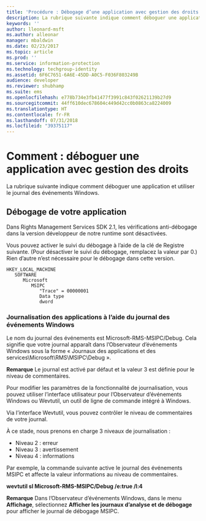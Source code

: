 ```yaml
---
title: 'Procédure : Débogage d’une application avec gestion des droits | Azure RMS'
description: La rubrique suivante indique comment déboguer une application et utiliser le journal des événements Windows.
keywords: ''
author: lleonard-msft
ms.author: alleonar
manager: mbaldwin
ms.date: 02/23/2017
ms.topic: article
ms.prod: ''
ms.service: information-protection
ms.technology: techgroup-identity
ms.assetid: 6F6C7651-6A6E-45DD-A0C5-F036F803249B
audience: developer
ms.reviewer: shubhamp
ms.suite: ems
ms.openlocfilehash: e778b734e3fb41477f3991c843f02621139b27d9
ms.sourcegitcommit: 44ff610dec678604c449d42cc0b0863ca8224009
ms.translationtype: HT
ms.contentlocale: fr-FR
ms.lasthandoff: 07/31/2018
ms.locfileid: "39375117"
---
```

# <a name="how-to-debug-a-rights-enabled-application"></a>Comment : déboguer une application avec gestion des droits

La rubrique suivante indique comment déboguer une application et utiliser le journal des événements Windows.

## <a name="debugging-your-application"></a>Débogage de votre application

Dans Rights Management Services SDK 2.1, les vérifications anti-débogage dans la version développeur de notre runtime sont désactivées.

Vous pouvez activer le suivi du débogage à l’aide de la clé de Registre suivante. (Pour désactiver le suivi du débogage, remplacez la valeur par 0.) Rien d’autre n’est nécessaire pour le débogage dans cette version.


```
HKEY_LOCAL_MACHINE
   SOFTWARE
      Microsoft
         MSIPC
            "Trace" = 00000001
            Data type
            dword
```

### <a name="application-logging-by-using-the-windows-event-log"></a>Journalisation des applications à l’aide du journal des événements Windows

Le nom du journal des événements est Microsoft-RMS-MSIPC/Debug. Cela signifie que votre journal apparaît dans l’Observateur d’événements Windows sous la forme « Journaux des applications et des services\\Microsoft\\RMS\\MSIPC\\Debug ».

**Remarque** Le journal est activé par défaut et la valeur 3 est définie pour le niveau de commentaires.

 

Pour modifier les paramètres de la fonctionnalité de journalisation, vous pouvez utiliser l’interface utilisateur pour l’Observateur d’événements Windows ou Wevtutil, un outil de ligne de commande intégré à Windows.

Via l’interface Wevtutil, vous pouvez contrôler le niveau de commentaires de votre journal.

À ce stade, nous prenons en charge 3 niveaux de journalisation :

-   Niveau 2 : erreur
-   Niveau 3 : avertissement
-   Niveau 4 : informations

Par exemple, la commande suivante active le journal des événements MSIPC et affecte la valeur informations au niveau de commentaires.

**wevtutil sl Microsoft-RMS-MSIPC/Debug /e:true /l:4**

**Remarque** Dans l’Observateur d’événements Windows, dans le menu **Affichage**, sélectionnez **Afficher les journaux d’analyse et de débogage** pour afficher le journal de débogage MSIPC.

